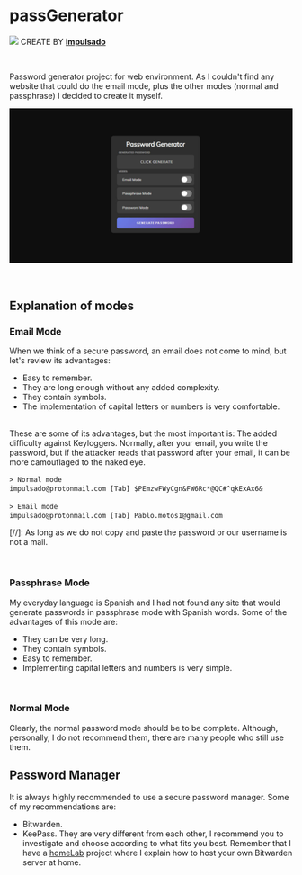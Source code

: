 # passGenerator
<img width="40" src="https://user-images.githubusercontent.com/72570835/160851125-da20806b-a367-4e2c-8253-bdd620191ac5.jpg"/> CREATE BY [**impulsado**](https://www.instagram.com/impulsado/)

<br/>

Password generator project for web environment. 
As I couldn't find any website that could do the email mode, plus the other modes (normal and passphrase) I decided to create it myself.

![Photo](./photo.jpg)

<br/>

## Explanation of modes
### Email Mode
When we think of a secure password, an email does not come to mind, but let's review its advantages:
- Easy to remember.
- They are long enough without any added complexity.
- They contain symbols.
- The implementation of capital letters or numbers is very comfortable.

<br/>
These are some of its advantages, but the most important is: The added difficulty against Keyloggers. Normally, after your email, you write the password, but if the attacker reads that password after your email, it can be more camouflaged to the naked eye.

```Keylogger Log
> Normal mode
impulsado@protonmail.com [Tab] $PEmzwFWyCgn&FW6Rc*@QC#^qkExAx6&

> Email mode
impulsado@protonmail.com [Tab] Pablo.motos1@gmail.com
```

[//]: As long as we do not copy and paste the password or our username is not a mail.

<br/>

### Passphrase Mode
My everyday language is Spanish and I had not found any site that would generate passwords in passphrase mode with Spanish words. Some of the advantages of this mode are:
- They can be very long.
- They contain symbols.
- Easy to remember.
- Implementing capital letters and numbers is very simple.

<br/>

### Normal Mode
Clearly, the normal password mode should be to be complete. Although, personally, I do not recommend them, there are many people who still use them.

## Password Manager
It is always highly recommended to use a secure password manager. Some of my recommendations are: 
- Bitwarden.
- KeePass.
They are very different from each other, I recommend you to investigate and choose according to what fits you best.
Remember that I have a [homeLab](https://github.com/impulsado/homeLab) project where I explain how to host your own Bitwarden server at home.